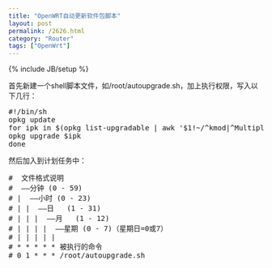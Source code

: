 ```yaml
---
title: "OpenWRT自动更新软件包脚本"
layout: post
permalink: /2626.html
category: "Router"
tags: ["OpenWrt"]
---
```

{% include JB/setup %}

首先新建一个shell脚本文件，如/root/autoupgrade.sh，加上执行权限，写入以下几行：

<pre class="brush: c; ruler: true; first-line: 0; highlight: [] ; auto-links: true ; collapse: true ; gutter: true; ">
#!/bin/sh
opkg update
for ipk in $(opkg list-upgradable | awk '$1!~/^kmod|^Multiple/{print $1}'); do
opkg upgrade $ipk
done
</pre>

然后加入到计划任务中：

<pre class="brush: c; ruler: true; first-line: 0; highlight: [] ; auto-links: true ; collapse: true ; gutter: true; ">
#  文件格式说明
#  ——分钟 (0 - 59)
# |  ——小时 (0 - 23)
# | |  ——日   (1 - 31)
# | | |  ——月   (1 - 12)
# | | | |  ——星期 (0 - 7)（星期日=0或7）
# | | | | |
# * * * * * 被执行的命令
# 0 1 * * * /root/autoupgrade.sh
</pre>

